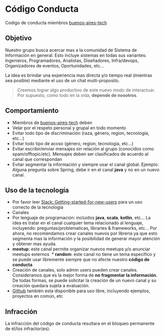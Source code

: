 # Código Conducta

Codigo de conducta miembros [buenos-aires-tech](https://buenos-aires-tech.slack.com)

## Objetivo

Nuestro grupo busca acercar mas a la comunidad de Sistema de Información en general. Esto incluye sistemas en todas sus variantes: Ingenieros, Programadores, Analistas, Diseñadores, Infra/devops, Organizadores de eventos, Oportunidades, etc...

La idea es brindar una experiencia mas directa y/o tiempo real (mientras sea posible) mediante el uso de un chat multi-proposito.

> Creemos lograr algo productivo de este nuevo modo de interactuar. Por supuesto, como todo en la vida, **depende de nosotros**.

## Comportamiento

* Miembros de [buenos-aires-tech](https://buenos-aires-tech.slack.com) deben
 * Velar por el respeto personal y grupal en todo momento
 * Evitar todo tipo de discriminación (raza, género, region, tecnología, etc...)
 * Evitar todo tipo de acoso (género, region, tecnología, etc...)
 * Evitar escribir/enviar mensajes sin relación al grupo (conocidos como spam/offtopic/etc). Mensajes deben ser clasificados de acuerdo al canal que correspondan
 * Evitar segmentar la información y siempre usar el canal global. Ejemplo: Alguna pregunta sobre Spring, debe ir en el canal **java** y no en un nuevo canal.

## Uso de la tecnología

* Por favor leer [Slack: Getting-started-for-new-users](https://get.slack.help/hc/en-us/articles/218080037-Getting-started-for-new-users) para un uso correcto de la tecnología
* Canales
 * Por lenguaje de programación: incluidos **java**, **scala**, **kotlin**, etc... La idea es tratar en el canal cualquier tema relacionado al lenguaje, incluyendo: preguntas/problematicas, libraries & frameworks, etc... Por ahora, no recomendamos crear canales nuevos por libreria ya que esto segmenta mas la información y la posibilidad de generar mayor atención y obtener mas ayuda.
  * **meetup**: este canal permite organizar nuevos meetups y/o anunciar meetups externos
  * **random**: este canal no tiene un tema especifico y se puede usar libremente siempre que no afecte nuestro **código de conducta**
* Creación de canales, solo admin users pueden crear canales. Consideramos que es la mejor forma de **no fragmentar la información**. De todas formas, se puede solicitar la creación de un nuevo canal y su creación quedara sujeta a evaluación.
* [Github](https://github.com/buenos-aires-tech) también esta disponible para uso libre, incluyendo ejemplos, proyectos en común, etc

## Infracción

La infracción del código de conducta resultara en el bloqueo permanente de él/los infractor(es).
